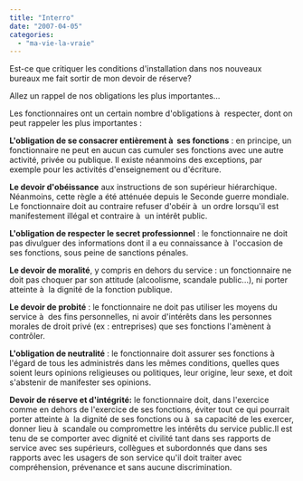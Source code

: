 ```yaml
---
title: "Interro"
date: "2007-04-05"
categories: 
  - "ma-vie-la-vraie"
---
```


Est-ce que critiquer les conditions d'installation dans nos nouveaux bureaux me fait sortir de mon devoir de réserve?

Allez un rappel de nos obligations les plus importantes...

Les fonctionnaires ont un certain nombre d'obligations à  respecter, dont on peut rappeler les plus importantes :

**L'obligation de se consacrer entièrement à  ses fonctions** : en principe, un fonctionnaire ne peut en aucun cas cumuler ses fonctions avec une autre activité, privée ou publique. Il existe néanmoins des exceptions, par exemple pour les activités d'enseignement ou d'écriture.

**Le devoir d'obéissance** aux instructions de son supérieur hiérarchique. Néanmoins, cette règle a été atténuée depuis le Seconde guerre mondiale. Le fonctionnaire doit au contraire refuser d'obéir à  un ordre lorsqu'il est manifestement illégal et contraire à  un intérêt public.

**L'obligation de respecter le secret professionnel** : le fonctionnaire ne doit pas divulguer des informations dont il a eu connaissance à  l'occasion de ses fonctions, sous peine de sanctions pénales.

**Le devoir de moralité**, y compris en dehors du service : un fonctionnaire ne doit pas choquer par son attitude (alcoolisme, scandale public...), ni porter atteinte à  la dignité de la fonction publique.

**Le devoir de probité** : le fonctionnaire ne doit pas utiliser les moyens du service à  des fins personnelles, ni avoir d'intérêts dans les personnes morales de droit privé (ex : entreprises) que ses fonctions l'amènent à  contrôler.

**L'obligation de neutralité** : le fonctionnaire doit assurer ses fonctions à  l'égard de tous les administrés dans les mêmes conditions, quelles ques soient leurs opinions religieuses ou politiques, leur origine, leur sexe, et doit s'abstenir de manifester ses opinions.

**Devoir de réserve et d'intégrité:** le fonctionnaire doit, dans l'exercice comme en dehors de l'exercice de ses fonctions, éviter tout ce qui pourrait porter atteinte à  la dignité de ses fonctions ou à  sa capacité de les exercer, donner lieu à  scandale ou compromettre les intérêts du service public.Il est tenu de se comporter avec dignité et civilité tant dans ses rapports de service avec ses supérieurs, collègues et subordonnés que dans ses rapports avec les usagers de son service qu'il doit traiter avec compréhension, prévenance et sans aucune discrimination.
